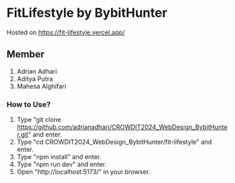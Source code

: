 # FitLifestyle by BybitHunter
Hosted on https://fit-lifestyle.vercel.app/

## Member
1. Adrian Adhari
2. Aditya Putra
3. Mahesa Alghifari

### How to Use?
1. Type "git clone https://github.com/adrianadhari/CROWDIT2024_WebDesign_BybitHunter.git" and enter.
2. Type "cd CROWDIT2024_WebDesign_BybitHunter/fit-lifestyle" and enter.
3. Type "npm install" and enter.
4. Type "npm run dev" and enter.
5. Open "http://localhost:5173/" in your browser.